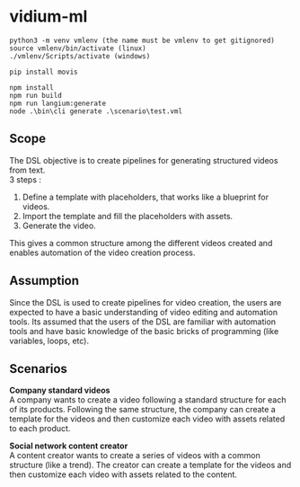 # vidium-ml

```
python3 -m venv vmlenv (the name must be vmlenv to get gitignored)
source vmlenv/bin/activate (linux)
./vmlenv/Scripts/activate (windows)

pip install movis
```

```
npm install
npm run build
npm run langium:generate 
node .\bin\cli generate .\scenario\test.vml
```

## Scope
The DSL objective is to create pipelines for generating structured videos from text.  
3 steps :
1. Define a template with placeholders, that works like a blueprint for videos.
2. Import the template and fill the placeholders with assets.
3. Generate the video.

This gives a common structure among the different videos created and enables automation of the video creation process.

## Assumption
Since the DSL is used to create pipelines for video creation, the users are expected to have a basic understanding of video editing and automation tools.
Its assumed that the users of the DSL are familiar with automation tools and have basic knowledge of the basic bricks of programming (like variables, loops, etc).

## Scenarios
**Company standard videos**  
A company wants to create a video following a standard structure for each of its products.
Following the same structure, the company can create a template for the videos and then customize each video with assets related to each product.

**Social network content creator**  
A content creator wants to create a series of videos with a common structure (like a trend).
The creator can create a template for the videos and then customize each video with assets related to the content.

